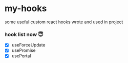 # my-hooks
some useful custom react hooks wrote and used in project

### hook list now 😇

- [x] useForceUpdate
- [x] usePromise
- [x] usePortal
